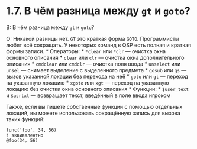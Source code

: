 # 1.7. В чём разница между `gt` и `goto`?
<!-- [:faq_01_07] -->

В: В чём разница между `gt` и `goto`?

О:
Никакой разницы нет. `GT` это краткая форма `GOTO`. Программисты любят всё сокращать. У некоторых команд в QSP есть полная и краткая формы записи.
	* Операторы:
		* `*clear` или `*clr` — очистка окна основного описания
		* `clear` или `clr` — очистка окна дополнительного описания
		* `cmdclear` или `cmdclr` — очистка поля ввода
		* `unselect` или `unsel` — снимает выделение с выделенного предмета
		* `gosub` или `gs` — вызов указанной локации без перехода на неё
		* `goto` или `gt` — переход на указанную локацию
		* `xgoto` или `xgt` — переход на указанную локацию без очистки окна основного описания
	* Функции:
		* `$user_text` и `$usrtxt` — возвращает текст, введённый в поле ввода игроком

Также, если вы пишете собственные функции с помощью отдельных локаций, вы можете использовать сокращённую запись для вызова таких функций:

```qsp
func('foo', 34, 56)
! эквивалентно
@foo(34, 56)
```